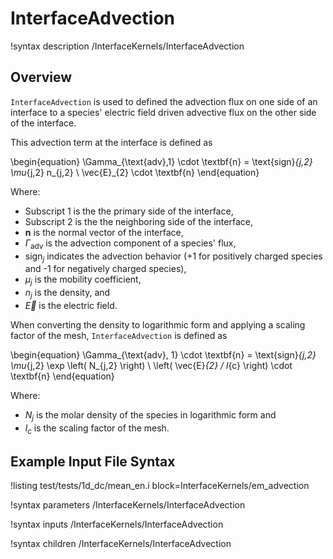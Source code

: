 # InterfaceAdvection

!syntax description /InterfaceKernels/InterfaceAdvection

## Overview

`InterfaceAdvection` is used to defined the advection flux on one side of an interface to a species' electric field driven advective flux on the other side of the interface.

This advection term at the interface is defined as

\begin{equation}
\Gamma_{\text{adv},1} \cdot \textbf{n} = \text{sign}_{j,2} \mu_{j,2} n_{j,2} \ \vec{E}_{2} \cdot \textbf{n}
\end{equation}

Where:

- Subscript $1$ is the the primary side of the interface,
- Subscript $2$ is the the neighboring side of the interface,
- $\textbf{n}$ is the normal vector of the interface,
- $\Gamma_{\text{adv}}$ is the advection component of a species' flux,
- $\text{sign}_{j}$ indicates the advection behavior ($\text{+}1$ for positively charged species and $\text{-}1$ for negatively charged species),
- $\mu_{j}$ is the mobility coefficient,
- $n_{j}$ is the density, and
- $\vec{E}$ is the electric field.

When converting the density to logarithmic form and applying a scaling
factor of the mesh, `InterfaceAdvection` is defined as

\begin{equation}
\Gamma_{\text{adv}, 1} \cdot \textbf{n} = \text{sign}_{j,2} \mu_{j,2} \exp \left( N_{j,2} \right) \ \left( \vec{E}_{2} / l_{c} \right) \cdot \textbf{n}
\end{equation}

Where:

- $N_{j}$ is the molar density of the species in logarithmic form and
- $l_{c}$ is the scaling factor of the mesh.


## Example Input File Syntax

!listing test/tests/1d_dc/mean_en.i block=InterfaceKernels/em_advection

!syntax parameters /InterfaceKernels/InterfaceAdvection

!syntax inputs /InterfaceKernels/InterfaceAdvection

!syntax children /InterfaceKernels/InterfaceAdvection
